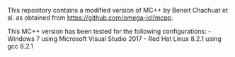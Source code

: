 This repository contains a modified version of MC++ by Benoit Chachuat et al. as obtained from https://github.com/omega-icl/mcpp.

This MC++ version has been tested for the following configurations:
	- Windows 7 using Microsoft Visual Studio 2017
	- Red Hat Linux 8.2.1  using gcc 8.2.1